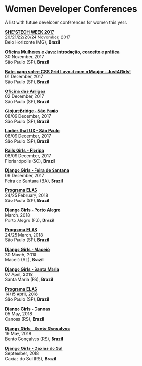 # Women Developer Conferences

A list with future developer conferences for women this year.

[**SHE'STECH WEEK 2017**](https://shestech.org/)  
20/21/22/23/24 November, 2017  
Belo Horizonte (MG), **Brazil**

[**Oficina Mulheres e Java: introdução, conceito e prática**](https://docs.google.com/forms/d/e/1FAIpQLSefqZD-RG0FjJgHyEi2bI6p7r7nqfIhVOMJXofKb94CFRzeAg/viewform)  
30 November, 2017  
São Paulo (SP), **Brazil**

[**Bate-papo sobre CSS Grid Layout com o Maujor – Just4Girls!**](http://ctnovatec.com.br/bate-papo-css-grid-layout-maujor/)  
01 December, 2017  
São Paulo (SP), **Brazil**

[**Oficina das Amigas**](http://arianecor.net/oficinadasamigas/)  
02 December, 2017  
São Paulo (SP), **Brazil**

[**ClojureBridge - São Paulo**](http://www.clojurebridge.org/events/2017-12-08-sao-paulo)  
08/09 December, 2017  
São Paulo (SP), **Brazil**

[**Ladies that UX - São Paulo**](https://www.facebook.com/events/1710878575897208/)  
08/09 December, 2017  
São Paulo (SP), **Brazil**

[**Rails Girls - Floripa**](http://railsgirls.com/florianopolis.html)  
08/09 December, 2017  
Florianópolis (SC), **Brazil**

[**Django Girls - Feira de Santana**](https://djangogirls.org/feiradesantana/)  
09 December, 2017  
Feira de Santana (BA), **Brazil**

[**Programa ELAS**](http://programaelas.com.br/)  
24/25 February, 2018  
São Paulo (SP), **Brazil**

[**Django Girls - Porto Alegre**](https://djangogirls.org/portoalegre/)  
March, 2018  
Porto Alegre (RS), **Brazil**

[**Programa ELAS**](http://programaelas.com.br/)  
24/25 March, 2018  
São Paulo (SP), **Brazil**

[**Django Girls - Maceió**](https://djangogirls.org/maceio/)  
30 March, 2018  
Maceió (AL), **Brazil**

[**Django Girls - Santa Maria**](https://djangogirls.org/santamaria/)  
07 April, 2018  
Santa Maria (RS), **Brazil**

[**Programa ELAS**](http://programaelas.com.br/)  
14/15 April, 2018  
São Paulo (SP), **Brazil**

[**Django Girls - Canoas**](https://djangogirls.org/canoas/)  
05 May, 2018  
Canoas (RS), **Brazil**

[**Django Girls - Bento Gonçalves**](https://djangogirls.org/bentogoncalves/)  
19 May, 2018  
Bento Gonçalves (RS), **Brazil**

[**Django Girls - Caxias do Sul**](https://djangogirls.org/caxiasdosul/)  
September, 2018  
Caxias do Sul (RS), **Brazil**
